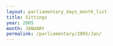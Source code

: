 ```yaml
---
layout: parliamentary_days_month_list
title: Sittings
year: 2005
month: JANUARY
permalink: /parliamentary/2005/Jan/
---
```


